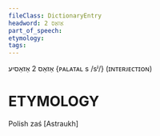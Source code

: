 ```yaml
---
fileClass: DictionaryEntry
headword: אַזאַס 2
part_of_speech: 
etymology: 
tags: 
---
```

אַזאַס 2
אַזאַסיע
{ᴘᴀʟᴀᴛᴀʟ s /sʲ/}
(ɪɴᴛᴇʀᴊᴇᴄᴛɪᴏɴ)

ETYMOLOGY
===========
Polish zaś
[Astraukh]